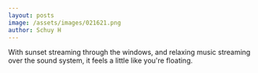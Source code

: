 ```yaml
--- 
layout: posts
image: /assets/images/021621.png
author: Schuy H
---
```


With sunset streaming through the windows, and relaxing music streaming over the sound system, it feels a little like you're floating. 

<!--- Image examples: secondary, full width

![Placeholder](/assets/images/171208.jpeg)

![Placeholder](/assets/images/171208.jpeg#full) 

---> 
